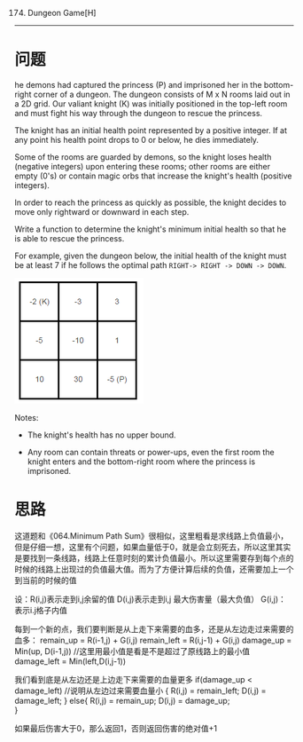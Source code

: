 174. Dungeon Game[H]
---
# 问题
he demons had captured the princess (P) and imprisoned her in the bottom-right corner of a dungeon. The dungeon consists of M x N rooms laid out in a 2D grid. Our valiant knight (K) was initially positioned in the top-left room and must fight his way through the dungeon to rescue the princess.

The knight has an initial health point represented by a positive integer. If at any point his health point drops to 0 or below, he dies immediately.

Some of the rooms are guarded by demons, so the knight loses health (negative integers) upon entering these rooms; other rooms are either empty (0's) or contain magic orbs that increase the knight's health (positive integers).

In order to reach the princess as quickly as possible, the knight decides to move only rightward or downward in each step.


Write a function to determine the knight's minimum initial health so that he is able to rescue the princess.

For example, given the dungeon below, the initial health of the knight must be at least 7 if he follows the optimal path `RIGHT-> RIGHT -> DOWN -> DOWN`.


![Alt text](./1473822748993.png)

Notes:

- The knight's health has no upper bound.

- Any room can contain threats or power-ups, even the first room the knight enters and the bottom-right room where the princess is imprisoned.


# 思路

这道题和《064.Minimum Path Sum》很相似，这里粗看是求线路上负值最小，但是仔细一想，这里有个问题，如果血量低于0，就是会立刻死去，所以这里其实是要找到一条线路，线路上任意时刻的累计负值最小。所以这里需要存到每个点的时候的线路上出现过的负值最大值。而为了方便计算后续的负值，还需要加上一个到当前的时候的值

设：R(i,j)表示走到i,j余留的值
D(i,j)表示走到i,j 最大伤害量（最大负值）
G(i,j)：表示i.j格子内值

每到一个新的点，我们要判断是从上走下来需要的血多，还是从左边走过来需要的血多：
remain_up = R(i-1,j) + G(i,j)
remain_left = R(i,j-1) + G(i,j)
damage_up = Min(up, D(i-1,j))   //这里用最小值是看是不是超过了原线路上的最小值
damage_left = Min(left,D(i,j-1))

我们看到底是从左边还是上边走下来需要的血量更多
if(damage_up < damage_left)  //说明从左边过来需要血量小
{
    R(i,j) = remain_left;
    D(i,j) = damage_left;
}
else{
    R(i,j) = remain_up;
    D(i,j) = damage_up;   
}

如果最后伤害大于0，那么返回1，否则返回伤害的绝对值+1




